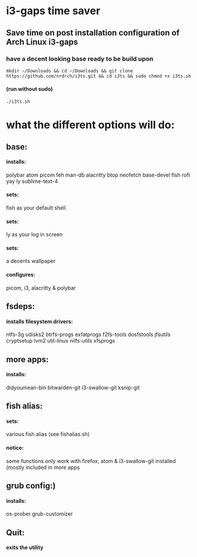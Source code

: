 # i3-gaps time saver
## Save time on post installation configuration of Arch Linux i3-gaps
### have a decent looking base ready to be build upon
```
mkdir ~/Downloads && cd ~/Downloads && git clone https://github.com/nrdrch/i3ts.git && cd i3ts && sudo chmod +x i3ts.sh
```
#### (run without sudo)
```
./i3ts.sh
```

# what the different options will do: 
## base: 
#### installs: 
polybar atom picom feh man-db alacritty btop neofetch base-devel fish rofi yay ly sublime-text-4
#### sets: 
fish as your default shell 
#### sets:
ly as your log in screen
#### sets:
a decents wallpaper
#### configures: 
picom, i3, alacritty & polybar
## fsdeps: 
#### installs filesystem drivers:
ntfs-3g udisks2 btrfs-progs exfatprogs f2fs-tools dosfstools jfsutils cryptsetup lvm2 util-linux nilfs-utils xfsprogs
## more apps: 
#### installs: 
didyoumean-bin bitwarden-git i3-swallow-git ksnip-git
## fish alias:
#### sets:
various fish alias (see fishalias.sh)
#### notice:
some functions only work with firefox, atom & i3-swallow-git installed (mostly included in more apps
## grub config:)
#### installs:
os-prober
grub-customizer
## Quit:
#### exits the utility

